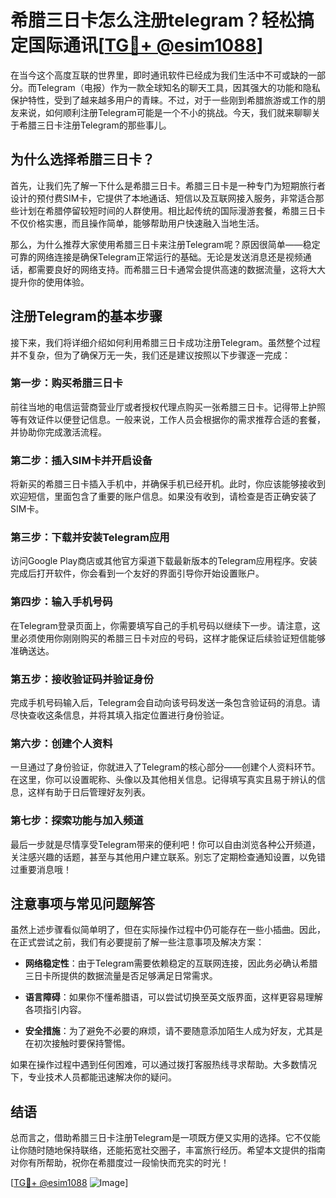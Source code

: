 # 希腊三日卡怎么注册telegram？轻松搞定国际通讯[[TG💪+ @esim1088](https://t.me/s/esim1088)]

在当今这个高度互联的世界里，即时通讯软件已经成为我们生活中不可或缺的一部分。而Telegram（电报）作为一款全球知名的聊天工具，因其强大的功能和隐私保护特性，受到了越来越多用户的青睐。不过，对于一些刚到希腊旅游或工作的朋友来说，如何顺利注册Telegram可能是一个不小的挑战。今天，我们就来聊聊关于希腊三日卡注册Telegram的那些事儿。

## 为什么选择希腊三日卡？

首先，让我们先了解一下什么是希腊三日卡。希腊三日卡是一种专门为短期旅行者设计的预付费SIM卡，它提供了本地通话、短信以及互联网接入服务，非常适合那些计划在希腊停留较短时间的人群使用。相比起传统的国际漫游套餐，希腊三日卡不仅价格实惠，而且操作简单，能够帮助用户快速融入当地生活。

那么，为什么推荐大家使用希腊三日卡来注册Telegram呢？原因很简单——稳定可靠的网络连接是确保Telegram正常运行的基础。无论是发送消息还是视频通话，都需要良好的网络支持。而希腊三日卡通常会提供高速的数据流量，这将大大提升你的使用体验。

## 注册Telegram的基本步骤

接下来，我们将详细介绍如何利用希腊三日卡成功注册Telegram。虽然整个过程并不复杂，但为了确保万无一失，我们还是建议按照以下步骤逐一完成：

### 第一步：购买希腊三日卡

前往当地的电信运营商营业厅或者授权代理点购买一张希腊三日卡。记得带上护照等有效证件以便登记信息。一般来说，工作人员会根据你的需求推荐合适的套餐，并协助你完成激活流程。

### 第二步：插入SIM卡并开启设备

将新买的希腊三日卡插入手机中，并确保手机已经开机。此时，你应该能够接收到欢迎短信，里面包含了重要的账户信息。如果没有收到，请检查是否正确安装了SIM卡。

### 第三步：下载并安装Telegram应用

访问Google Play商店或其他官方渠道下载最新版本的Telegram应用程序。安装完成后打开软件，你会看到一个友好的界面引导你开始设置账户。

### 第四步：输入手机号码

在Telegram登录页面上，你需要填写自己的手机号码以继续下一步。请注意，这里必须使用你刚刚购买的希腊三日卡对应的号码，这样才能保证后续验证短信能够准确送达。

### 第五步：接收验证码并验证身份

完成手机号码输入后，Telegram会自动向该号码发送一条包含验证码的消息。请尽快查收这条信息，并将其填入指定位置进行身份验证。

### 第六步：创建个人资料

一旦通过了身份验证，你就进入了Telegram的核心部分——创建个人资料环节。在这里，你可以设置昵称、头像以及其他相关信息。记得填写真实且易于辨认的信息，这样有助于日后管理好友列表。

### 第七步：探索功能与加入频道

最后一步就是尽情享受Telegram带来的便利吧！你可以自由浏览各种公开频道，关注感兴趣的话题，甚至与其他用户建立联系。别忘了定期检查通知设置，以免错过重要消息哦！

## 注意事项与常见问题解答

虽然上述步骤看似简单明了，但在实际操作过程中仍可能存在一些小插曲。因此，在正式尝试之前，我们有必要提前了解一些注意事项及解决方案：

- **网络稳定性**：由于Telegram需要依赖稳定的互联网连接，因此务必确认希腊三日卡所提供的数据流量是否足够满足日常需求。
  
- **语言障碍**：如果你不懂希腊语，可以尝试切换至英文版界面，这样更容易理解各项指引内容。
  
- **安全措施**：为了避免不必要的麻烦，请不要随意添加陌生人成为好友，尤其是在初次接触时要保持警惕。

如果在操作过程中遇到任何困难，可以通过拨打客服热线寻求帮助。大多数情况下，专业技术人员都能迅速解决你的疑问。

## 结语

总而言之，借助希腊三日卡注册Telegram是一项既方便又实用的选择。它不仅能让你随时随地保持联络，还能拓宽社交圈子，丰富旅行经历。希望本文提供的指南对你有所帮助，祝你在希腊度过一段愉快而充实的时光！

[[TG💪+ @esim1088](https://t.me/s/esim1088) ![Image](https://i.postimg.cc/4NQfJmqS/Snipaste-2025-05-13-00-14-12.png)]